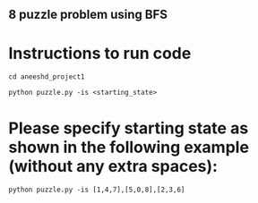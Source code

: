 ## 8 puzzle problem using BFS

# Instructions to run code
`cd aneeshd_project1`

`python puzzle.py -is <starting_state>`

# Please specify starting state as shown in the following example (without any extra spaces):
`python puzzle.py -is [1,4,7],[5,0,8],[2,3,6]`
